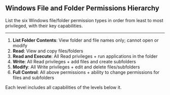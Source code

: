## Windows File and Folder Permissions Hierarchy

List the six Windows file/folder permission types in order from least to most privileged, with their key capabilities.

---

1. **List Folder Contents**: View folder and file names only; cannot open or modify
2. **Read**: View and copy files/folders
3. **Read and Execute**: All Read privileges + run applications in the folder
4. **Write**: All Read privileges + add files and create subfolders
5. **Modify**: All Write privileges + edit and delete files/subfolders
6. **Full Control**: All above permissions + ability to change permissions for files and subfolders

Each level includes all capabilities of the levels below it.

